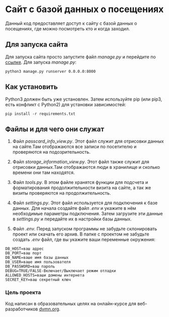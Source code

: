 # Сайт с базой данных о посещениях

Данный код предоставляет доступ к сайту с базой данных о посещениях, где можно посмотреть кто и когда заходил.

## Для запуска сайта
Для запуска сайта просто запустите файл *manage.py* и перейдите по [ссылке](http://127.0.0.1:8000).
Для запуска *manage.py*:
```
python3 manage.py runserver 0.0.0.0:8000
```

## Как установить
Python3 должен быть уже установлен. 
Затем используйте pip (или pip3, есть конфликт с Python2) для установки зависимостей:
```
pip install -r requirements.txt
```

## Файлы и для чего они служат

1. Файл *passcard_info_view.py*.
Этот файл служит для отрисовки данных на сайте.Там отображаются все записи по посетителю и проверяются на подозрительность.

1. Файл *storage_information_view.py*.
Этот файл также служит для отрисовки данных.Там отображаются люди в хранилище и сколько времени они там 
находятся.

1. Файл *tools.py*.
В этом файле хранятся функции для подсчета и форматирования продолжительности визита на сайте, а так же визиты проверяются на продолжительность.

1. Файл *settings.py*.
Этот файл используется для подключения к базе данных. Для начала создайте файл *.env* и укажите в нём необходимые параметры подключения. Затем загрузите эти данные в *settings.py* и передайте их в настройки базы данных.

1. Файл *.env*.
Перед запуском программы не забудьте склонировать проект или скачать его архив. В папке с проектом не забудьте создать *.env* файл, где вы укажите ваши переменные окружения:
```
DB_HOST=ваш адрес
DB_PORT=ваш порт
DB_NAME=ваше имя базы данных
DB_USER=ваше имя пользователя
DB_PASSWORD=ваш пароль
DEBUG=TRUE/FALSE-Включает/Выключает режим отладки
ALLOWED_HOSTS=ваши домены интернета
SECRET_KEY=ваш секретный ключ
```

### Цель проекта
Код написан в образовательных целях на онлайн-курсе для веб-разработчиков [dvmn.org](https://dvmn.org/).